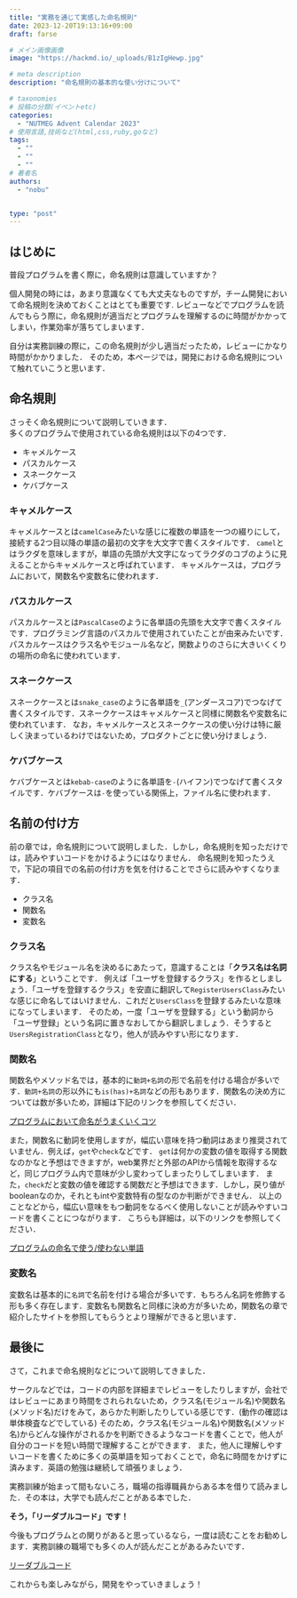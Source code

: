 ```yaml
---
title: "実務を通じて実感した命名規則"
date: 2023-12-20T19:13:16+09:00
draft: farse

# メイン画像画像
image: "https://hackmd.io/_uploads/B1zIgHewp.jpg"

# meta description
description: "命名規則の基本的な使い分けについて"

# taxonomies
# 投稿の分類(イベントetc)
categories:
  - "NUTMEG Advent Calendar 2023"
# 使用言語,技術など(html,css,ruby,goなど)
tags:
  - ""
  - ""
  - ""
# 著者名
authors:
  - "nobu"


type: "post"
---
```

## はじめに

普段プログラムを書く際に，命名規則は意識していますか？

個人開発の時には，あまり意識なくても大丈夫なものですが，チーム開発において命名規則を決めておくことはとても重要です.
レビューなどでプログラムを読んでもらう際に，命名規則が適当だとプログラムを理解するのに時間がかかってしまい，作業効率が落ちてしまいます．

自分は実務訓練の際に，この命名規則が少し適当だったため，レビューにかなり時間がかかりました．
そのため，本ページでは，開発における命名規則について触れていこうと思います．

## 命名規則

さっそく命名規則について説明していきます．</br>
多くのプログラムで使用されている命名規則は以下の4つです．

- キャメルケース
- パスカルケース
- スネークケース
- ケバブケース

### キャメルケース

キャメルケースとは`camelCase`みたいな感じに複数の単語を一つの綴りにして，接続する2つ目以降の単語の最初の文字を大文字で書くスタイルです．
`camel`とはラクダを意味しますが，単語の先頭が大文字になってラクダのコブのように見えることからキャメルケースと呼ばれています．
キャメルケースは，プログラムにおいて，関数名や変数名に使われます．

### パスカルケース

パスカルケースとは`PascalCase`のように各単語の先頭を大文字で書くスタイルです．プログラミング言語のパスカルで使用されていたことが由来みたいです．パスカルケースはクラス名やモジュール名など，関数よりのさらに大きいくくりの場所の命名に使われています．

### スネークケース

スネークケースとは`snake_case`のように各単語を`_`(アンダースコア)でつなげて書くスタイルです．スネークケースはキャメルケースと同様に関数名や変数名に使われています．
なお，キャメルケースとスネークケースの使い分けは特に厳しく決まっているわけではないため，プロダクトごとに使い分けましょう．

### ケバブケース

ケバブケースとは`kebab-case`のように各単語を`-`(ハイフン)でつなげて書くスタイルです．ケバブケースは`-`を使っている関係上，ファイル名に使われます．

## 名前の付け方

前の章では，命名規則について説明しました．しかし，命名規則を知っただけでは，読みやすいコードをかけるようにはなりません．
命名規則を知ったうえで，下記の項目での名前の付け方を気を付けることでさらに読みやすくなります．

- クラス名
- 関数名
- 変数名

### クラス名

クラス名やモジュール名を決めるにあたって，意識することは「**クラス名は名詞にする**」ということです．
例えば「ユーザを登録するクラス」を作るとしましょう．「ユーザを登録するクラス」を安直に翻訳して`RegisterUsersClass`みたいな感じに命名してはいけません．これだと`UsersClass`を登録するみたいな意味になってしまいます．
そのため，一度「ユーザを登録する」という動詞から「ユーザ登録」という名詞に置きなおしてから翻訳しましょう．そうすると`UsersRegistrationClass`となり，他人が読みやすい形になります．

### 関数名

関数名やメソッド名では，基本的に`動詞+名詞`の形で名前を付ける場合が多いです．`動詞+名詞`の形以外にも`is(has)+名詞`などの形もあります．関数名の決め方については数が多いため，詳細は下記のリンクを参照してください．

[プログラムにおいて命名がうまくいくコツ](https://aimstogeek.hatenablog.com/entry/2023/01/17/121609)

また，関数名に動詞を使用しますが，幅広い意味を持つ動詞はあまり推奨されていません．例えば，`get`や`check`などです．
`get`は何かの変数の値を取得する関数なのかなと予想はできますが，web業界だと外部のAPIから情報を取得するなど，同じプログラム内で意味が少し変わってしまったりしてしまいます．
また，`check`だと変数の値を確認する関数だと予想はできます．しかし，戻り値がbooleanなのか，それともintや変数特有の型なのか判断ができません．
以上のことなどから，幅広い意味をもつ動詞をなるべく使用しないことが読みやすいコードを書くことにつながります．
こちらも詳細は，以下のリンクを参照してください．

[プログラムの命名で使う/使わない単語](https://web-camp.io/magazine/archives/117113)

### 変数名

変数名は基本的に`名詞`で名前を付ける場合が多いです．もちろん名詞を修飾する形も多く存在します．変数名も関数名と同様に決め方が多いため，関数名の章で紹介したサイトを参照してもらうとより理解ができると思います．

## 最後に

さて，これまで命名規則などについて説明してきました．

サークルなどでは，コードの内部を詳細までレビューをしたりしますが，会社ではレビューにあまり時間をされられないため，クラス名(モジュール名)や関数名(メソッド名)だけをみて，あらかた判断したりしている感じです．(動作の確認は単体検査などでしている)
そのため，クラス名(モジュール名)や関数名(メソッド名)からどんな操作がされるかを判断できるようなコードを書くことで，他人が自分のコードを短い時間で理解することができます．
また，他人に理解しやすいコードを書くために多くの英単語を知っておくことで，命名に時間をかけずに済みます．英語の勉強は継続して頑張りましょう．

実務訓練が始まって間もないころ，職場の指導職員からある本を借りて読みました．その本は，大学でも読んだことがある本でした．

**そう，「リーダブルコード」です！**

今後もプログラムとの関りがあると思っているなら，一度は読むことをお勧めします．実務訓練の職場でも多くの人が読んだことがあるみたいです．

[リーダブルコード](https://amzn.asia/d/4e4xj3u)

これからも楽しみながら，開発をやっていきましょう！
